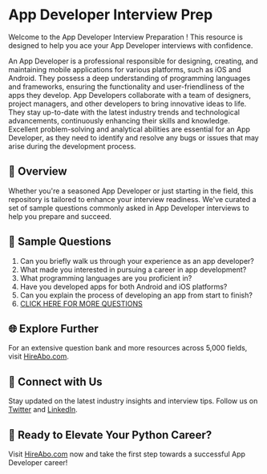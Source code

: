 # App Developer Interview Prep

Welcome to the App Developer Interview Preparation ! This resource is designed to help you ace your App Developer interviews with confidence.

An App Developer is a professional responsible for designing, creating, and maintaining mobile applications for various platforms, such as iOS and Android. They possess a deep understanding of programming languages and frameworks, ensuring the functionality and user-friendliness of the apps they develop. App Developers collaborate with a team of designers, project managers, and other developers to bring innovative ideas to life. They stay up-to-date with the latest industry trends and technological advancements, continuously enhancing their skills and knowledge. Excellent problem-solving and analytical abilities are essential for an App Developer, as they need to identify and resolve any bugs or issues that may arise during the development process.

## 🚀 Overview

Whether you're a seasoned App Developer or just starting in the field, this repository is tailored to enhance your interview readiness. We've curated a set of sample questions commonly asked in App Developer interviews to help you prepare and succeed.

## 📝 Sample Questions

1. Can you briefly walk us through your experience as an app developer?
2. What made you interested in pursuing a career in app development?
3. What programming languages are you proficient in?
4. Have you developed apps for both Android and iOS platforms?
5. Can you explain the process of developing an app from start to finish?
6. [CLICK HERE FOR MORE QUESTIONS](https://hireabo.com/job/8_4_30/App%20Developer)

## 🌐 Explore Further

For an extensive question bank and more resources across 5,000 fields, visit [HireAbo.com](https://www.hireabo.com).

## 📱 Connect with Us

Stay updated on the latest industry insights and interview tips. Follow us on [Twitter](https://twitter.com/hireabo) and [LinkedIn](https://www.linkedin.com/in/hire-abo-3609972a8/).

## 🚀 Ready to Elevate Your Python Career?

Visit [HireAbo.com](https://www.hireabo.com) now and take the first step towards a successful App Developer career!